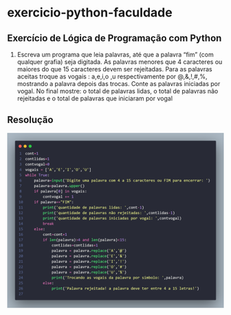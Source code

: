 # exercicio-python-faculdade
## Exercício de Lógica de Programação com Python
1) Escreva um programa que leia palavras, até que a palavra “fim” (com qualquer grafia) seja digitada.
As palavras menores que 4 caracteres ou maiores do que 15 caracteres devem ser rejeitadas.
Para as palavras aceitas troque as vogais : a,e,i,o ,u respectivamente por @,&,!,#,%, mostrando a palavra depois das trocas.
Conte as palavras iniciadas por vogal.
No final mostre: o total de palavras lidas, o total de palavras não rejeitadas e o total de palavras que iniciaram por vogal

## Resolução

<img src="code.png" width=800px>
